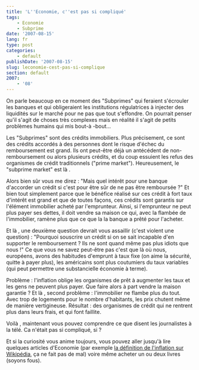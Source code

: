 ```yaml
---
title: 'L''Economie, c''est pas si compliqué'
tags:
    - Economie
    - Subprime
date: '2007-08-15'
lang: fr
type: post
categories:
    - default
publishDate: '2007-08-15'
slug: leconomie-cest-pas-si-complique
section: default
2007:
    - '08'
---
```


On parle beaucoup en ce moment des "Subprimes" qui feraient s'écrouler les banques et qui obligeraient les institutions régulatrices à injecter des liquidités sur le marché pour ne pas que tout s'effondre. On pourrait penser qu'il s'agit de choses très complexes mais en réalité il s'agit de petits problèmes humains qui mis bout-à -bout…

Les "Subprimes" sont des crédits immobiliers. Plus précisement, ce sont des crédits accordés à des personnes dont le risque d'échec du remboursement est grand. Ils ont peut-être déjà un antécédent de non-remboursement ou alors plusieurs crédits, et du coup essuient les refus des organismes de crédit traditionnels ("prime market"). Heureusement, le "subprime market" est là .

Alors bien s&ucirc;r vous me direz&nbsp;: "Mais quel intérêt pour une banque d'accorder un crédit si c'est pour être s&ucirc;r de ne pas être remboursée&nbsp;?" Et bien tout simplement parce que le bénéfice réalisé sur ces crédit à fort taux d'intérêt est grand et que de toutes façons, ces crédits sont garantis sur l'élément immobilier acheté par l'emprunteur. Ainsi, si l'emprunteur ne peut plus payer ses dettes, il doit vendre sa maison ce qui, avec la flambée de l'immobilier, ramène plus que ce que la la banque a prêté pour l'acheter.

Et là , une deuxième question devrait vous assaillir (c'est violent une question)&nbsp;: "Pourquoi souscrire un crédit si on se sait incapable d'en supporter le remboursement&nbsp;? Ils ne sont quand même pas plus idiots que nous&nbsp;!" Ce que vous ne savez peut-être pas c'est que là où nous, européens, avons des habitudes d'emprunt à taux fixe (on aime la sécurité, quitte à payer plus), les américains sont plus coutumiers du taux variables (qui peut permettre une substancielle économie à terme).

Problème&nbsp;: l'inflation oblige les organismes de prêt à augmenter les taux et les gens ne peuvent plus payer. Que faire alors à part vendre la maison garantie&nbsp;? Et là , second problème&nbsp;: l'immobilier ne flambe plus du tout. Avec trop de logements pour le nombre d'habitants, les prix chutent même de manière vertigineuse. Résultat&nbsp;: des organismes de crédit qui ne rentrent plus dans leurs frais, et qui font faillite.

Voilà , maintenant vous pouvez comprendre ce que disent les journalistes à la télé. Ca n'était pas si compliqué, si&nbsp;?

Et si la curiosité vous anime toujours, vous pouvez aller jusqu'à lire quelques articles d'Economie (par exemple [la définition de l'inflation sur Wikipédia](http://fr.wikipedia.org/wiki/Inflation), ça ne fait pas de mal) voire même acheter un ou deux livres (soyons fous).
